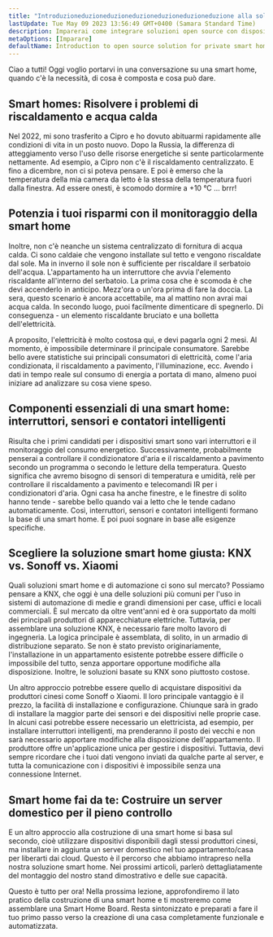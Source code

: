 ```yaml
---
title: "Introduzioneduzioneduzioneduzioneduzioneduzioneduzione alla soluzione open source per smart home private"
lastUpdate: Tue May 09 2023 13:56:49 GMT+0400 (Samara Standard Time)
description: Imparerai come integrare soluzioni open source con dispositivi smart economici per rendere la tua smart home orientata alla privacy e non dipendente dai cloud nel suo funzionamento.
metaOptions: [Imparare]
defaultName: Introduction to open source solution for private smart homes
---
```


<LessonImages src="smart-home-intro/open-source-private-smart-home-intro.png" imageClasses="mb full" />

<RoboAcademyText>
  Ciao a tutti! Oggi voglio portarvi in una conversazione su una smart home, quando c'è la necessità, di cosa è composta e cosa può dare.
</RoboAcademyText>

## Smart homes: Risolvere i problemi di riscaldamento e acqua calda

Nel 2022, mi sono trasferito a Cipro e ho dovuto abituarmi rapidamente alle condizioni di vita in un posto nuovo. Dopo la Russia, la differenza di atteggiamento verso l'uso delle risorse energetiche si sente particolarmente nettamente. Ad esempio, a Cipro non c'è il riscaldamento centralizzato. E fino a dicembre, non ci si poteva pensare. E poi è emerso che la temperatura della mia camera da letto è la stessa della temperatura fuori dalla finestra. Ad essere onesti, è scomodo dormire a +10 °C ... brrr!

## Potenzia i tuoi risparmi con il monitoraggio della smart home

Inoltre, non c'è neanche un sistema centralizzato di fornitura di acqua calda. Ci sono caldaie che vengono installate sul tetto e vengono riscaldate dal sole. Ma in inverno il sole non è sufficiente per riscaldare il serbatoio dell'acqua. L'appartamento ha un interruttore che avvia l'elemento riscaldante all'interno del serbatoio. La prima cosa che è scomoda è che devi accenderlo in anticipo. Mezz'ora o un'ora prima di fare la doccia. La sera, questo scenario è ancora accettabile, ma al mattino non avrai mai acqua calda. In secondo luogo, puoi facilmente dimenticare di spegnerlo. Di conseguenza - un elemento riscaldante bruciato e una bolletta dell'elettricità.

A proposito, l'elettricità è molto costosa qui, e devi pagarla ogni 2 mesi. Al momento, è impossibile determinare il principale consumatore. Sarebbe bello avere statistiche sui principali consumatori di elettricità, come l'aria condizionata, il riscaldamento a pavimento, l'illuminazione, ecc. Avendo i dati in tempo reale sul consumo di energia a portata di mano, almeno puoi iniziare ad analizzare su cosa viene speso.

## Componenti essenziali di una smart home: interruttori, sensori e contatori intelligenti

Risulta che i primi candidati per i dispositivi smart sono vari interruttori e il monitoraggio del consumo energetico. Successivamente, probabilmente penserai a controllare il condizionatore d'aria e il riscaldamento a pavimento secondo un programma o secondo le letture della temperatura. Questo significa che avremo bisogno di sensori di temperatura e umidità, relè per controllare il riscaldamento a pavimento e telecomandi IR per i condizionatori d'aria. Ogni casa ha anche finestre, e le finestre di solito hanno tende - sarebbe bello quando vai a letto che le tende cadano automaticamente. Così, interruttori, sensori e contatori intelligenti formano la base di una smart home. E poi puoi sognare in base alle esigenze specifiche.

## Scegliere la soluzione smart home giusta: KNX vs. Sonoff vs. Xiaomi

Quali soluzioni smart home e di automazione ci sono sul mercato? Possiamo pensare a KNX, che oggi è una delle soluzioni più comuni per l'uso in sistemi di automazione di medie e grandi dimensioni per case, uffici e locali commerciali. È sul mercato da oltre vent'anni ed è ora supportato da molti dei principali produttori di apparecchiature elettriche. Tuttavia, per assemblare una soluzione KNX, è necessario fare molto lavoro di ingegneria. La logica principale è assemblata, di solito, in un armadio di distribuzione separato. Se non è stato previsto originariamente, l'installazione in un appartamento esistente potrebbe essere difficile o impossibile del tutto, senza apportare opportune modifiche alla disposizione. Inoltre, le soluzioni basate su KNX sono piuttosto costose.

Un altro approccio potrebbe essere quello di acquistare dispositivi da produttori cinesi come Sonoff o Xiaomi. Il loro principale vantaggio è il prezzo, la facilità di installazione e configurazione. Chiunque sarà in grado di installare la maggior parte dei sensori e dei dispositivi nelle proprie case. In alcuni casi potrebbe essere necessario un elettricista, ad esempio, per installare interruttori intelligenti, ma prenderanno il posto dei vecchi e non sarà necessario apportare modifiche alla disposizione dell'appartamento. Il produttore offre un'applicazione unica per gestire i dispositivi. Tuttavia, devi sempre ricordare che i tuoi dati vengono inviati da qualche parte al server, e tutta la comunicazione con i dispositivi è impossibile senza una connessione Internet.


## Smart home fai da te: Costruire un server domestico per il pieno controllo

E un altro approccio alla costruzione di una smart home si basa sul secondo, cioè utilizzare dispositivi disponibili dagli stessi produttori cinesi, ma installare in aggiunta un server domestico nel tuo appartamento/casa per liberarti dai cloud. Questo è il percorso che abbiamo intrapreso nella nostra soluzione smart home. Nei prossimi articoli, parlerò dettagliatamente del montaggio del nostro stand dimostrativo e delle sue capacità.

<RoboAcademyText fWeight="500">
  Questo è tutto per ora! Nella prossima lezione, approfondiremo il lato pratico della costruzione di una smart home e ti mostreremo come assemblare una Smart Home Board. Resta sintonizzato e preparati a fare il tuo primo passo verso la creazione di una casa completamente funzionale e automatizzata.
</RoboAcademyText>